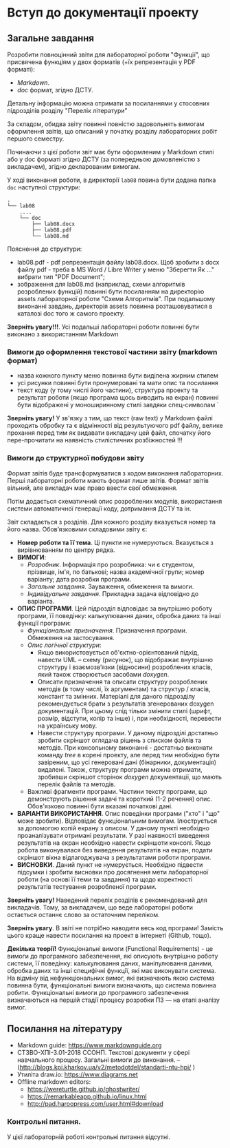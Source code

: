 # Вступ до документації проекту

## Загальне завдання

Розробити повноцінний звіти для лабораторної роботи "Функції", що присвячена функціям у двох форматів (+їх репрезентація у PDF форматі):

   - *Markdown*.
   - *doc* формат, згідно ДСТУ.

Детальну інформацію можна отримати за посиланнями у стосовних підрозділів розділу "Перелік літератури"

За складом, обидва звіту повинні повністю задовольнять вимогам оформлення звітів, що описаний у початку розділу лабораторних робіт першого семестру.

Починаючи з цієї роботи звіт має бути оформленим у Markdown стилі або у doc форматі згідно ДСТУ (за попередньою домовленістю з викладачем), згідно декларованим вимогам.


У ході виконання роботи, в директорії `lab08` повина бути додана папка `doc` наступної структури:

```
.
└── lab08
	....
    └── doc
        ├── lab08.docx
        ├── lab08.pdf
        └── lab08.md
```

Пояснення до структури:

- lab08.pdf - pdf репрезентація файлу lab08.docx. Щоб зробити з docx файлу pdf - треба в MS Word / Libre Writer у меню "Зберегти Як ..." вибрати тип "PDF Document";
- зображення для lab08.md (наприклад, схеми алгоритмів розроблених функцій) повинні бути посиланням на директорію assets лабораторної роботи "Схеми Алгоритмів". При подальшому виконанні завдань, директорія assets повинна розташовуватися в каталозі doc того ж самого проекту.

**Зверніть увагу!!!**. Усі подальші лабораторні роботи повинні бути виконано з використанням Markdown


### Вимоги до оформлення текстової частини звіту (markdown формат)

* назва кожного пункту меню повинна бути виділена жирним стилем
* усі рисунки повинні бути пронумеровані та мати опис та посилання
* текст коду (у тому числі його частини), структура проекту та результат роботи (якщо програма щось виводить на екран) повинні бути відображені у моноширинному стилі завдяки спец-символам \`

**Зверніть увагу!** У зв'язку з тим, що текст (raw text) у Markdown файлі проходить обробку та є відмінності від результуючого pdf файлу, велике прохання перед тим як видавати викладачу цей файл, спочатку його пере-прочитати на наявність стилістичних розбіжностей !!!

### Вимоги до структурної побудови звіту

Формат звітів буде трансформуватися з ходом виконання лабораторних. Перші лабораторні роботи мають формат лише звітів. Формат звітів вільний, але викладач має право ввести свої обмеження. 

Потім додається схематичний опис розроблених модулів, використання системи автоматичної генерації коду, дотримання ДСТУ та ін.

Звіт складається з розділів. Для кожного розділу вказується номер та його назва. Обов’язковими складовими звіту є:

* **Номер роботи та її тема**. Ці пункти не нумеруються. Вказується з вирівнюванням по центру рядка.
* **ВИМОГИ**:
	* *Розробник*. Інформація про розробника: чи є студентом, прізвище, ім'я, по батькові; назва академічної групи; номер варіанту; дата розробки програми.
	* *Загальне завдання*. Зауваження, обмеження та вимоги.
	* *Індивідуальне завдання*. Прикладна задача відповідно до варіанта.
* **ОПИС ПРОГРАМИ**. Цей підрозділ відповідає за внутрішню роботу програми, її поведінку: калькулювання даних, обробка даних та інші функції програми:
    * *Функціональне призначення*. Призначення програми. Обмеження на застосування.
	* *Опис логічної структури*: 
		* Якщо використовується об'єктно-орієнтований підхід, навести UML – схему (рисунок), що відображає внутрішню структуру і взаємозв’язки (відносини) розроблених класів, який також створюється засобами *doxygen*.
		* Описати призначення та описати структуру розроблених методів (в тому числі, їх аргументам) та структур / класів, констант та змінних. Матеріалі для даного підрозділу рекомендується брати з результатів згенерованих doxygen документацій. При цьому слід тільки змінити стилі (шрифт, розмір, відступи, колір та інше) і, при необхідності, перевести на українську мову.
		* Навести структуру програми. У даному підрозділі достатньо зробити скріншот оглядача рішень з списком файлів та методів. При консольному виконанні - достатньо виконати команду *tree* в корені проекту, але перед тим необхідно бути завіреним, що усі генеровані дані (бінарники, документація) видалені. Також, структуру програми можна отримати, зробивши скріншот сторінок *doxygen* документації, що мають перелік файлів та методів.
	* Важливі фрагменти програми. Частини тексту програми, що демонструють рішення задачі та короткий (1-2 речення) опис. Обов'язково повинні бути вказані початкові дані.
* **ВАРІАНТИ ВИКОРИСТАННЯ**. Опис поведінки програми ("хто" і "що" може зробити). Відповідає функціональним вимогам. Ілюструється за допомогою копій екрану з описом. У даному пункті необхідно проаналізувати отримані результати. У разі наявності виведення результатів на екран необхідно навести скріншоти консолі. Якщо робота виконувалася без виведення результатів на екран, подати скріншот вікна відлагоджувача з результатами роботи програми.
* **ВИСНОВКИ**. Даний пункт не нумерується. Необхідно підвести підсумки і зробити висновки про досягнення мети лабораторної роботи (на основі її теми та завдання) та щодо коректності результатів тестування розробленої програми.

**Зверніть увагу!** Наведений перелік розділів є рекомендований для викладачів. Тому, за викладачем, що веде лабораторні роботи остається останнє слово за остаточним переліком.

**Зверніть увагу**. В звіті не потрібно наводити весь код програми! Замість цього краще навести посилання на проект в інтернеті (Github, тощо).

**Декілька теорії!** Функціональні вимоги (Functional Requirements) - це вимоги до програмного забезпечення, які описують внутрішню роботу системи, її поведінку: калькулювання даних, маніпулювання даними, обробка даних та інші специфічні функції, які має виконувати система. На відміну від нефункціональних вимог, які визначають якою система повинна бути, функціональні вимоги визначають, що система повинна робити. Функціональні вимоги до програмного забезпечення визначаються на першій стадії процесу розробки ПЗ — на етапі аналізу вимог.


## Посилання на літературу

* Markdown guide: https://www.markdownguide.org
* СТЗВО-ХПІ-3.01-2018 ССОНП. Текстові документи у сфері навчального процесу. Загальні вимоги до виконання. –  (http://blogs.kpi.kharkov.ua/v2/metodotdel/standarti-ntu-hpi/ ) 
* Утиліта draw.io: https://www.diagrams.net
* Offline markdown editors:
	* https://wereturtle.github.io/ghostwriter/
	* https://remarkableapp.github.io/linux.html
	* http://pad.haroopress.com/user.html#download


### Контрольні питання.

У цієї лабораторній роботі контрольні питання відсутні.